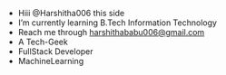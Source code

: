 - Hiii @Harshitha006 this side
- I’m currently learning B.Tech Information Technology
- Reach me through harshithababu006@gmail.com
- A Tech-Geek
- FullStack Developer
- MachineLearning 
